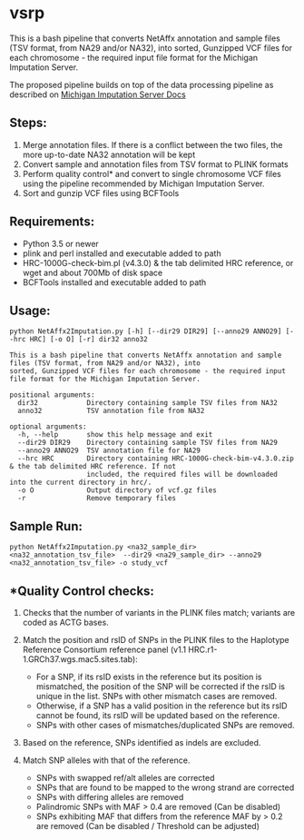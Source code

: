 # vsrp

This is a bash pipeline that converts NetAffx annotation and sample files
(TSV format, from NA29 and/or NA32), into sorted, Gunzipped VCF files for
each chromosome - the required input file format for the Michigan
Imputation Server.

The proposed pipeline builds on top of the data processing pipeline as 
described on [Michigan Imputation Server Docs](https://imputationserver.readthedocs.io/en/latest/prepare-your-data/)

Steps:
------
1. Merge annotation files. If there is a conflict between the two files,
    the more up-to-date NA32 annotation will be kept
2. Convert sample and annotation files from TSV format to PLINK formats
3. Perform quality control* and convert to single chromosome VCF files using
    the pipeline recommended by Michigan Imputation Server.
4. Sort and gunzip VCF files using BCFTools

Requirements:
-------------
- Python 3.5 or newer
- plink and perl installed and executable added to path
- HRC-1000G-check-bim.pl (v4.3.0) & the tab delimited HRC reference,
    or wget and about 700Mb of disk space
- BCFTools installed and executable added to path

Usage:
------

```
python NetAffx2Imputation.py [-h] [--dir29 DIR29] [--anno29 ANNO29] [--hrc HRC] [-o O] [-r] dir32 anno32

This is a bash pipeline that converts NetAffx annotation and sample files (TSV format, from NA29 and/or NA32), into 
sorted, Gunzipped VCF files for each chromosome - the required input file format for the Michigan Imputation Server.

positional arguments:
  dir32            Directory containing sample TSV files from NA32
  anno32           TSV annotation file from NA32

optional arguments:
  -h, --help       show this help message and exit
  --dir29 DIR29    Directory containing sample TSV files from NA29
  --anno29 ANNO29  TSV annotation file for NA29
  --hrc HRC        Directory containing HRC-1000G-check-bim-v4.3.0.zip & the tab delimited HRC reference. If not 
                   included, the required files will be downloaded into the current directory in hrc/.
  -o O             Output directory of vcf.gz files
  -r               Remove temporary files
```

Sample Run:
-----------
`python NetAffx2Imputation.py <na32_sample_dir> <na32_annotation_tsv_file> 
--dir29 <na29_sample_dir> --anno29 <na32_annotation_tsv_file> -o study_vcf`

*Quality Control checks:
------------------------
1. Checks that the number of variants in the PLINK files match; variants 
are coded as ACTG bases.

2. Match the position and rsID of SNPs in the PLINK files to the 
Haplotype Reference Consortium reference panel (v1.1 HRC.r1-1.GRCh37.wgs.mac5.sites.tab):
    - For a SNP, if its rsID exists in the reference but its position is 
    mismatched, the position of the SNP will be corrected if the rsID is 
    unique in the list.  SNPs with other mismatch cases are removed. 
    - Otherwise, if a SNP has a valid position in the reference but its 
    rsID cannot be found, its rsID will be updated based on the reference.
    - SNPs with other cases of mismatches/duplicated SNPs are removed. 

3. Based on the reference, SNPs identified as indels are excluded.

4. Match SNP alleles with that of the reference.
    - SNPs with swapped ref/alt alleles are corrected 
    - SNPs that are found to be mapped to the wrong strand are corrected
    - SNPs with differing alleles are removed
    - Palindromic SNPs with MAF > 0.4 are removed (Can be disabled)
    - SNPs exhibiting MAF that differs from the reference MAF by > 0.2 are 
    removed (Can be disabled / Threshold can be adjusted)